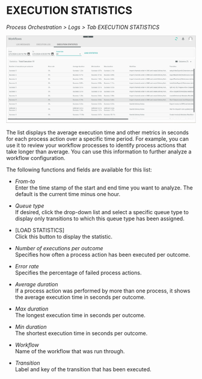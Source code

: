 # EXECUTION STATISTICS

*Process Orchestration > Logs > Tab EXECUTION STATISTICS*

![Execution statistics](../../Assets/Screenshots/ActindoWorkFlow/Logs/ExecutionStatistics.png)

The list displays the average execution time and other metrics in seconds for each process action over a specific time period. For example, you can use it to review your workflow processes to identify process actions that take longer than average. You can use this information to further analyze a workflow configuration.   

The following functions and fields are available for this list:

 - *From-to*    
   Enter the time stamp of the start and end time you want to analyze. The default is the current time minus one hour. 

- *Queue type*   
    If desired, click the drop-down list and select a specific queue type to display only transitions to which this queue type has been assigned.

- [LOAD STATISTICS]    
   Click this button to display the statistic.
   
- *Number of executions per outcome*   
    Specifies how often a process action has been executed per outcome.

- *Error rate*    
    Specifies the percentage of failed process actions. 

- *Average duration*   
   If a process action was performed by more than one process, it shows the average execution time in seconds per outcome.

- *Max duration*     
   The longest execution time in seconds per outcome.

- *Min duration*   
   The shortest execution time in seconds per outcome.

- *Workflow*   
   Name of the workflow that was run through.

- *Transition*   
   Label and key of the transition that has been executed.
